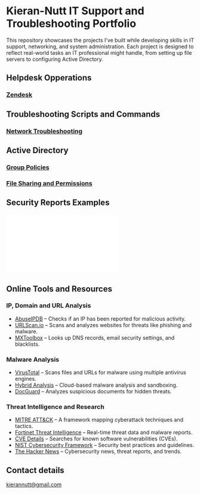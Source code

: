 # Kieran-Nutt IT Support and Troubleshooting Portfolio

This repository showcases the projects I’ve built while developing skills in IT support, networking, and system administration. Each project is designed to reflect real-world tasks an IT professional might handle, from setting up file servers to configuring Active Directory.


## Helpdesk Opperations

### [Zendesk](https://github.com/kierannutt123/IT-Support-Case-Management-in-Zendesk/blob/main/IT-Support-Case-Management-in-Zendesk.md)

## Troubleshooting Scripts and Commands

### [Network Troubleshooting](https://github.com/kierannutt123/Network-Commands/blob/main/.md)


## Active Directory

### [Group Policies](https://github.com/kierannutt123/Group-Policies/blob/main/Group%20Policies.md)

### [File Sharing and Permissions](https://github.com/kierannutt123/ActiveDirectoryFilePermissions/blob/main/Active%20Directory%20File%20Permissions.md)



## Security Reports Examples
### ![Incident Report example](IncidentReport.pdf)

## Online Tools and Resources 

### IP, Domain and URL Analysis  
- [AbuseIPDB](https://www.abuseipdb.com/) – Checks if an IP has been reported for malicious activity.  
- [URLScan.io](https://urlscan.io/) – Scans and analyzes websites for threats like phishing and malware.  
- [MXToolbox](https://mxtoolbox.com/) – Looks up DNS records, email security settings, and blacklists.  

### Malware Analysis  
- [VirusTotal](https://www.virustotal.com/) – Scans files and URLs for malware using multiple antivirus engines.  
- [Hybrid Analysis](https://www.hybrid-analysis.com/) – Cloud-based malware analysis and sandboxing.  
- [DocGuard](https://www.docguard.io/) – Analyzes suspicious documents for hidden threats.  

### Threat Intelligence and Research  
- [MITRE ATT&CK](https://attack.mitre.org/) – A framework mapping cyberattack techniques and tactics.  
- [Fortinet Threat Intelligence](https://www.fortiguard.com/) – Real-time threat data and malware reports.  
- [CVE Details](https://www.cvedetails.com/) – Searches for known software vulnerabilities (CVEs).  
- [NIST Cybersecurity Framework](https://www.nist.gov/cyberframework/) – Security best practices and guidelines.  
- [The Hacker News](https://thehackernews.com/) – Cybersecurity news, threat reports, and trends.


## Contact details

kierannutt@gmail.com 
